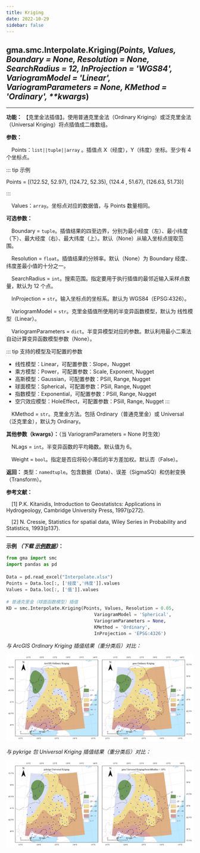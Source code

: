 ```yaml
---
title: Kriging
date: 2022-10-29
sidebar: false
---
```


## gma.smc.Interpolate.**Kriging**(*Points, Values, Boundary = None, Resolution = None, SearchRadius = 12, InProjection = 'WGS84', VariogramModel = 'Linear',  VariogramParameters = None, KMethod = 'Ordinary', \*\*kwargs*)<Badge text="1.1.0 +"/>
---

**功能：** 【克里金法插值】。使用普通克里金法（Ordinary Kriging）或泛克里金法（Universal Kriging）将点插值成二维数组。

**参数：**

&emsp;Points：`list||tuple||array` 。插值点 X（经度），Y（纬度）坐标。至少有 4 个坐标点。

::: tip 示例

Points = [(122.52,  52.97), (124.72,  52.35), (124.4 ,  51.67), (126.63,  51.73)]

:::


&emsp;Values：`array`。坐标点对应的数据值，与 Points 数量相同。

**可选参数：**

&emsp;Boundary = `tuple`。插值结果的四至边界，分别为最小经度（左）、最小纬度（下）、最大经度（右）、最大纬度（上）。默认（None）从输入坐标点提取范围。

&emsp;Resolution = `float`。插值结果的分辨率。默认（None）为 Boundary 经度、纬度差最小值的十分之一。

&emsp;SearchRadius = `int`。搜索范围。指定要用于执行插值的最邻近输入采样点数量，默认为 12 个点。

&emsp;InProjection = `str`。输入坐标点的坐标系。默认为 WGS84（EPSG:4326）。

&emsp;VariogramModel = `str`。克里金插值所使用的半变异函数模型，默认为 线性模型（Linear）。

&emsp;VariogramParameters = `dict`。半变异模型对应的参数。默认利用最小二乘法自动计算变异函数模型参数（None）。

::: tip 支持的模型及可配置的参数

+ 线性模型：Linear，可配置参数：Slope，Nugget
+ 乘方模型：Power，可配置参数：Scale, Exponent, Nugget
+ 高斯模型：Gaussian，可配置参数：PSill, Range, Nugget     
+ 球面模型：Spherical，可配置参数：PSill, Range, Nugget    
+ 指数模型：Exponential，可配置参数：PSill, Range, Nugget      
+ 空穴效应模型：HoleEffect，可配置参数：PSill, Range, Nugget
:::

&emsp;KMethod = `str`。克里金方法。包括 Ordinary（普通克里金）或 Universal（泛克里金），默认为 Ordinary。

**其他参数（kwargs）：**（当 VariogramParameters = None 时生效）

&emsp;NLags = `int`。半变异函数的平均箱数。默认值为 6。

&emsp;Weight = `bool`。指定是否应将较小滞后的半方差加权。默认否（False）。

**返回：** 类型：`namedtuple`。包含数据（Data）、误差（SigmaSQ）和仿射变换（Transform）。

**参考文献：**

&emsp;[1] P.K. Kitanidis, Introduction to Geostatistcs: Applications in Hydrogeology, Cambridge University Press, 1997(p272).

&emsp;[2] N. Cressie, Statistics for spatial data, Wiley Series in Probability and Statistics, 1993(p137).

---

**示例 *（下载 [示例数据](/smc/Interpolate.xlsx)）*：**

```python
from gma import smc
import pandas as pd

Data = pd.read_excel("Interpolate.xlsx")
Points = Data.loc[:, ['经度','纬度']].values
Values = Data.loc[:, ['值']].values

# 普通克里金（球面函数模型）插值
KD = smc.Interpolate.Kriging(Points, Values, Resolution = 0.05, 
                                 VariogramModel = 'Spherical', 
                                 VariogramParameters = None,
                                 KMethod = 'Ordinary',
                                 InProjection = 'EPSG:4326')
```

*与 ArcGIS Ordinary Kriging 插值结果（重分类后）对比：*

![fdg](/smc/OKriging.webp)

*与 pykrige 包 Universal Kriging 插值结果（重分类后）对比：*

![fdg](/smc/UKriging.webp)

